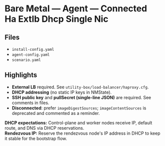 # Bare Metal — Agent — Connected Ha Extlb Dhcp Single Nic

## Files
- `install-config.yaml`
- `agent-config.yaml`
- `scenario.yaml`

## Highlights
- **External LB** required. See `utility-box/load-balancer/haproxy.cfg`.
- **DHCP addressing** (no static IP keys in NMState).
- **SSH public key** and **pullSecret (single-line JSON)** are required. See comments in files.
- **Disconnected**: prefer `imageDigestSources`; `imageContentSources` is deprecated and commented as a reminder.

**DHCP expectations:** Control-plane and worker nodes receive IP, default route, and DNS via DHCP reservations.  
**Rendezvous IP:** Reserve the rendezvous node's IP address in DHCP to keep it stable for the bootstrap flow.
